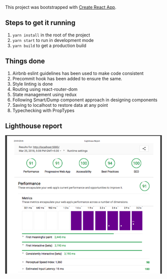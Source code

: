 This project was bootstrapped with [Create React App](https://github.com/facebookincubator/create-react-app).

## Steps to get it running
  1. `yarn install` in the root of the project
  2. `yarn start` to run in development mode
  3. `yarn build` to get a production build

## Things done
  1. Airbnb eslint guidelines has been used to make code consistent
  2. Precommit hook has been added to ensure the same.
  3. Style linting is done
  4. Routing using react-router-dom
  5. State management using redux
  6. Following Smart/Dump component approach in designing components
  7. Saving to localhost to restore data at any point
  8. Typechecking with PropTypes
  
  ## Lighthouse report
  ![alt text](https://raw.githubusercontent.com/varghesethomase/liqid/master/public/images/lighthouse-report.png)
